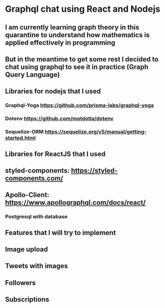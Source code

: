 # Graphql chat using React and Nodejs

## I am currently learning graph theory in this quarantine to understand how mathematics is applied effectively in programming

## But in the meantime to get some rest I decided to chat using graphql to see it in practice (Graph Query Language)

## Libraries for nodejs that I used

### Graphql-Yoga https://github.com/prisma-labs/graphql-yoga
### Dotenv https://github.com/motdotla/dotenv
### Sequelize-ORM https://sequelize.org/v5/manual/getting-started.html

## Libraries for ReactJS that I used

## styled-components: https://styled-components.com/
## Apollo-Client: https://www.apollographql.com/docs/react/

### Postgresql with database

## Features that I will try to implement

## Image upload
## Tweets with images
## Followers
## Subscriptions


